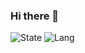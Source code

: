 ### Hi there 👋
![State](https://github-readme-stats.vercel.app/api?username=cnbailian&show_icons=true&icon_color=805AD5&text_color=718096&bg_color=ffffff&hide_title=true)
![Lang](https://github-readme-stats.vercel.app/api/top-langs/?username=cnbailian&hide=ipynb,html&layout=compact)
